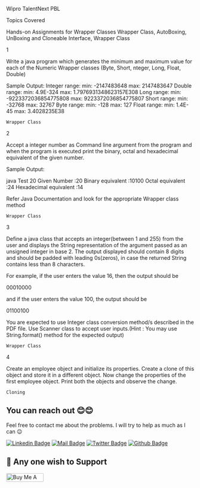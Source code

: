 Wipro TalentNext PBL

Topics Covered

Hands-on Assignments for Wrapper Classes
Wrapper Class, AutoBoxing, UnBoxing and Cloneable Interface, Wrapper Class 

1 	

 Write a java program which generates the minimum and maximum value for each of the Numeric Wrapper classes (Byte, Short, nteger, Long, Float, Double)

Sample Output:
Integer range: 
min: -2147483648 
max: 2147483647 
Double range: 
min: 4.9E-324 
max: 1.7976931348623157E308 
Long range: 
min: -9223372036854775808 
max: 9223372036854775807 
Short range: 
min: -32768 
max: 32767 
Byte range: 
min: -128 
max: 127 
Float range: 
min: 1.4E-45 
max: 3.4028235E38

	Wrapper Class 	

2 	

 Accept a integer number as Command line argument from the program and when the program is executed print the binary, octal and hexadecimal equivalent of the given number.

Sample Output:

java  Test 20
Given Number :20
Binary equivalent :10100
Octal equivalent :24
Hexadecimal equivalent :14

Refer Java Documentation and look for the appropriate Wrapper class method

	Wrapper Class 	

3 	

 Define a java class that accepts an integer(between 1 and 255) from the user and displays the String representation of the argument passed as an unsigned integer in base 2. The output displayed should contain 8 digits and should be padded with leading 0s(zeros), in case the returned String contains less than 8 characters.

For example, if the user enters the value 16, then the output should be

00010000

and if the user enters the value 100, the output should be

01100100

You are expected to use Integer class conversion method/s described in the PDF file. Use Scanner class to accept user inputs.(Hint : You may use String.format() method for the expected output)

	Wrapper Class 	

4 	

 Create an employee object and initialize its properties. Create a clone of this object and store it in a different object. Now change the properties of the first employee object. Print both the objects and observe the change.

	Cloning

## You can reach out 😊😊
Feel free to contact me about the problems. I will try to help as much as I can 😉

[![Linkedin Badge](https://img.shields.io/badge/linkedin-%230077B5.svg?&style=for-the-badge&logo=linkedin&logoColor=white)](https://www.linkedin.com/in/ajf013-francis-cruz/)
[![Mail Badge](https://img.shields.io/badge/email-c14438?style=for-the-badge&logo=Gmail&logoColor=white&link=mailto:furkanozbek1995@gmail.com)](mailto:cruzmma2021@gmail.com)
[![Twitter Badge](https://img.shields.io/badge/twitter-1DA1F2?style=for-the-badge&logo=twitter&logoColor=white)](https://twitter.com/Itsme_Ajf013)
[![Github Badge](https://img.shields.io/badge/github-333?style=for-the-badge&logo=github&logoColor=white)](https://github.com/ajf013)

## 🙏 Any one wish to Support

  <a href="https://www.buymeacoffee.com/ajf013" target="_blank"><img src="https://cdn.buymeacoffee.com/buttons/default-orange.png" alt="Buy Me A Coffee" height="23" width="100" style="border-radius:2px" />
</p>
